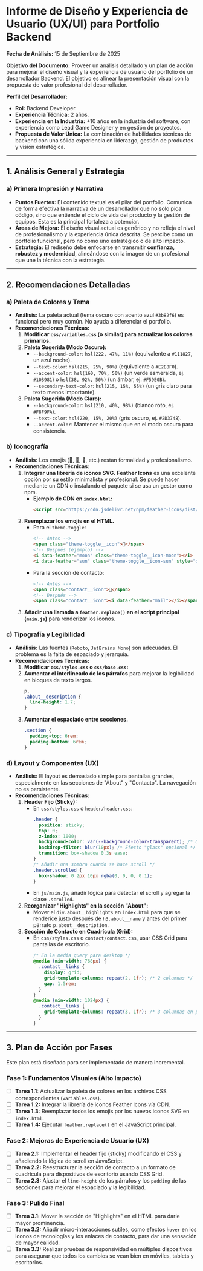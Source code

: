 # Informe de Diseño y Experiencia de Usuario (UX/UI) para Portfolio Backend

**Fecha de Análisis:** 15 de Septiembre de 2025

**Objetivo del Documento:** Proveer un análisis detallado y un plan de acción para mejorar el diseño visual y la experiencia de usuario del portfolio de un desarrollador Backend. El objetivo es alinear la presentación visual con la propuesta de valor profesional del desarrollador.

**Perfil del Desarrollador:**

- **Rol:** Backend Developer.
- **Experiencia Técnica:** 2 años.
- **Experiencia en la Industria:** +10 años en la industria del software, con experiencia como Lead Game Designer y en gestión de proyectos.
- **Propuesta de Valor Única:** La combinación de habilidades técnicas de backend con una sólida experiencia en liderazgo, gestión de productos y visión estratégica.

---

## 1. Análisis General y Estrategia

### **a) Primera Impresión y Narrativa**

- **Puntos Fuertes:** El contenido textual es el pilar del portfolio. Comunica de forma efectiva la narrativa de un desarrollador que no solo pica código, sino que entiende el ciclo de vida del producto y la gestión de equipos. Esta es la principal fortaleza a potenciar.
- **Áreas de Mejora:** El diseño visual actual es genérico y no refleja el nivel de profesionalismo y la experiencia única descrita. Se percibe como un portfolio funcional, pero no como uno estratégico o de alto impacto.
- **Estrategia:** El rediseño debe enfocarse en transmitir **confianza, robustez y modernidad**, alineándose con la imagen de un profesional que une la técnica con la estrategia.

---

## 2. Recomendaciones Detalladas

### **a) Paleta de Colores y Tema**

- **Análisis:** La paleta actual (tema oscuro con acento azul `#3b82f6`) es funcional pero muy común. No ayuda a diferenciar el portfolio.
- **Recomendaciones Técnicas:**
  1.  **Modificar `css/variables.css` (o similar) para actualizar los colores primarios.**
  2.  **Paleta Sugerida (Modo Oscuro):**
      - `--background-color`: `hsl(222, 47%, 11%)` (equivalente a `#111827`, un azul noche).
      - `--text-color`: `hsl(215, 25%, 90%)` (equivalente a `#E2E8F0`).
      - `--accent-color`: `hsl(160, 70%, 50%)` (un verde esmeralda, ej. `#10B981`) o `hsl(38, 92%, 50%)` (un ámbar, ej. `#F59E0B`).
      - `--secondary-text-color`: `hsl(215, 15%, 55%)` (un gris claro para texto menos importante).
  3.  **Paleta Sugerida (Modo Claro):**
      - `--background-color`: `hsl(210, 40%, 98%)` (blanco roto, ej. `#F8F9FA`).
      - `--text-color`: `hsl(220, 15%, 20%)` (gris oscuro, ej. `#2D3748`).
      - `--accent-color`: Mantener el mismo que en el modo oscuro para consistencia.

### **b) Iconografía**

- **Análisis:** Los emojis (🌙, 📧, 💼, etc.) restan formalidad y profesionalismo.
- **Recomendaciones Técnicas:**
  1.  **Integrar una librería de iconos SVG.** **Feather Icons** es una excelente opción por su estilo minimalista y profesional. Se puede hacer mediante un CDN o instalando el paquete si se usa un gestor como npm.
      - **Ejemplo de CDN en `index.html`:**
        ```html
        <script src="https://cdn.jsdelivr.net/npm/feather-icons/dist/feather.min.js"></script>
        ```
  2.  **Reemplazar los emojis en el HTML.**
      - Para el `theme-toggle`:
        ```html
        <!-- Antes -->
        <span class="theme-toggle__icon">🌙</span>
        <!-- Después (ejemplo) -->
        <i data-feather="moon" class="theme-toggle__icon-moon"></i>
        <i data-feather="sun" class="theme-toggle__icon-sun" style="display:none;"></i>
        ```
      - Para la sección de contacto:
        ```html
        <!-- Antes -->
        <span class="contact__icon">📧</span>
        <!-- Después -->
        <span class="contact__icon"><i data-feather="mail"></i></span>
        ```
  3.  **Añadir una llamada a `feather.replace()` en el script principal (`main.js`)** para renderizar los iconos.

### **c) Tipografía y Legibilidad**

- **Análisis:** Las fuentes (`Roboto`, `JetBrains Mono`) son adecuadas. El problema es la falta de espaciado y jerarquía.
- **Recomendaciones Técnicas:**
  1.  **Modificar `css/styles.css` o `css/base.css`:**
  2.  **Aumentar el interlineado de los párrafos** para mejorar la legibilidad en bloques de texto largos.
      ```css
      p,
      .about__description {
        line-height: 1.7;
      }
      ```
  3.  **Aumentar el espaciado entre secciones.**
      ```css
      .section {
        padding-top: 6rem;
        padding-bottom: 6rem;
      }
      ```

### **d) Layout y Componentes (UX)**

- **Análisis:** El layout es demasiado simple para pantallas grandes, especialmente en las secciones de "About" y "Contacto". La navegación no es persistente.
- **Recomendaciones Técnicas:**
  1.  **Header Fijo (Sticky):**
      - En `css/styles.css` o `header/header.css`:
        ```css
        .header {
          position: sticky;
          top: 0;
          z-index: 1000;
          background-color: var(--background-color-transparent); /* Usar un color con transparencia */
          backdrop-filter: blur(10px); /* Efecto "glass" opcional */
          transition: box-shadow 0.3s ease;
        }
        /* Añadir una sombra cuando se hace scroll */
        .header.scrolled {
          box-shadow: 0 2px 10px rgba(0, 0, 0, 0.1);
        }
        ```
      - En `js/main.js`, añadir lógica para detectar el scroll y agregar la clase `.scrolled`.
  2.  **Reorganizar "Highlights" en la sección "About":**
      - Mover el `div.about__highlights` en `index.html` para que se renderice justo después de `h3.about__name` y antes del primer párrafo `p.about__description`.
  3.  **Sección de Contacto en Cuadrícula (Grid):**
      - En `css/styles.css` o `contact/contact.css`, usar CSS Grid para pantallas de escritorio.
        ```css
        /* En la media query para desktop */
        @media (min-width: 768px) {
          .contact__links {
            display: grid;
            grid-template-columns: repeat(2, 1fr); /* 2 columnas */
            gap: 1.5rem;
          }
        }
        @media (min-width: 1024px) {
          .contact__links {
            grid-template-columns: repeat(3, 1fr); /* 3 columnas en pantallas más grandes */
          }
        }
        ```

---

## 3. Plan de Acción por Fases

Este plan está diseñado para ser implementado de manera incremental.

### **Fase 1: Fundamentos Visuales (Alto Impacto)**

- [ ] **Tarea 1.1:** Actualizar la paleta de colores en los archivos CSS correspondientes (`variables.css`).
- [ ] **Tarea 1.2:** Integrar la librería de iconos Feather Icons vía CDN.
- [ ] **Tarea 1.3:** Reemplazar todos los emojis por los nuevos iconos SVG en `index.html`.
- [ ] **Tarea 1.4:** Ejecutar `feather.replace()` en el JavaScript principal.

### **Fase 2: Mejoras de Experiencia de Usuario (UX)**

- [ ] **Tarea 2.1:** Implementar el header fijo (sticky) modificando el CSS y añadiendo la lógica de scroll en JavaScript.
- [ ] **Tarea 2.2:** Reestructurar la sección de contacto a un formato de cuadrícula para dispositivos de escritorio usando CSS Grid.
- [ ] **Tarea 2.3:** Ajustar el `line-height` de los párrafos y los `padding` de las secciones para mejorar el espaciado y la legibilidad.

### **Fase 3: Pulido Final**

- [ ] **Tarea 3.1:** Mover la sección de "Highlights" en el HTML para darle mayor prominencia.
- [ ] **Tarea 3.2:** Añadir micro-interacciones sutiles, como efectos `hover` en los iconos de tecnologías y los enlaces de contacto, para dar una sensación de mayor calidad.
- [ ] **Tarea 3.3:** Realizar pruebas de responsividad en múltiples dispositivos para asegurar que todos los cambios se vean bien en móviles, tablets y escritorios.
